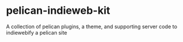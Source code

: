 # pelican-indieweb-kit
A collection of pelican plugins, a theme, and supporting server code to indiewebify a pelican site
